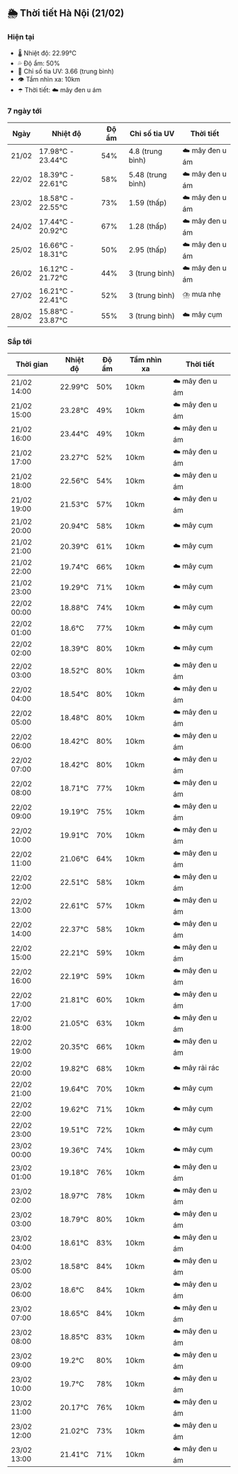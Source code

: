 ## 🌦️ Thời tiết Hà Nội (21/02)

### Hiện tại

- 🌡️ Nhiệt độ: 22.99℃
- 💦 Độ ẩm: 50%
- 🌟 Chỉ số tia UV: 3.66 (trung bình)
- 👁️ Tầm nhìn xa: 10km
- ☂️ Thời tiết: ☁️ mây đen u ám

### 7 ngày tới

| Ngày | Nhiệt độ | Độ ẩm | Chỉ số tia UV | Thời tiết |
| --- | --- | --- | --- | --- |
| 21/02 | 17.98℃ - 23.44℃ | 54% | 4.8 (trung bình) | ☁️ mây đen u ám |
| 22/02 | 18.39℃ - 22.61℃ | 58% | 5.48 (trung bình) | ☁️ mây đen u ám |
| 23/02 | 18.58℃ - 22.55℃ | 73% | 1.59 (thấp) | ☁️ mây đen u ám |
| 24/02 | 17.44℃ - 20.92℃ | 67% | 1.28 (thấp) | ☁️ mây đen u ám |
| 25/02 | 16.66℃ - 18.31℃ | 50% | 2.95 (thấp) | ☁️ mây đen u ám |
| 26/02 | 16.12℃ - 21.72℃ | 44% | 3 (trung bình) | ☁️ mây đen u ám |
| 27/02 | 16.21℃ - 22.41℃ | 52% | 3 (trung bình) | ⛈️ mưa nhẹ |
| 28/02 | 15.88℃ - 23.87℃ | 55% | 3 (trung bình) | ☁️ mây cụm |

### Sắp tới

| Thời gian | Nhiệt độ | Độ ẩm | Tầm nhìn xa | Thời tiết |
| --- | --- | --- | --- | --- |
| 21/02 14:00 | 22.99℃ | 50% | 10km | ☁️ mây đen u ám |
| 21/02 15:00 | 23.28℃ | 49% | 10km | ☁️ mây đen u ám |
| 21/02 16:00 | 23.44℃ | 49% | 10km | ☁️ mây đen u ám |
| 21/02 17:00 | 23.27℃ | 52% | 10km | ☁️ mây đen u ám |
| 21/02 18:00 | 22.56℃ | 54% | 10km | ☁️ mây đen u ám |
| 21/02 19:00 | 21.53℃ | 57% | 10km | ☁️ mây đen u ám |
| 21/02 20:00 | 20.94℃ | 58% | 10km | ☁️ mây cụm |
| 21/02 21:00 | 20.39℃ | 61% | 10km | ☁️ mây cụm |
| 21/02 22:00 | 19.74℃ | 66% | 10km | ☁️ mây cụm |
| 21/02 23:00 | 19.29℃ | 71% | 10km | ☁️ mây cụm |
| 22/02 00:00 | 18.88℃ | 74% | 10km | ☁️ mây cụm |
| 22/02 01:00 | 18.6℃ | 77% | 10km | ☁️ mây cụm |
| 22/02 02:00 | 18.39℃ | 80% | 10km | ☁️ mây cụm |
| 22/02 03:00 | 18.52℃ | 80% | 10km | ☁️ mây đen u ám |
| 22/02 04:00 | 18.54℃ | 80% | 10km | ☁️ mây đen u ám |
| 22/02 05:00 | 18.48℃ | 80% | 10km | ☁️ mây đen u ám |
| 22/02 06:00 | 18.42℃ | 80% | 10km | ☁️ mây đen u ám |
| 22/02 07:00 | 18.42℃ | 80% | 10km | ☁️ mây đen u ám |
| 22/02 08:00 | 18.71℃ | 77% | 10km | ☁️ mây đen u ám |
| 22/02 09:00 | 19.19℃ | 75% | 10km | ☁️ mây đen u ám |
| 22/02 10:00 | 19.91℃ | 70% | 10km | ☁️ mây đen u ám |
| 22/02 11:00 | 21.06℃ | 64% | 10km | ☁️ mây đen u ám |
| 22/02 12:00 | 22.51℃ | 58% | 10km | ☁️ mây đen u ám |
| 22/02 13:00 | 22.61℃ | 57% | 10km | ☁️ mây đen u ám |
| 22/02 14:00 | 22.37℃ | 58% | 10km | ☁️ mây đen u ám |
| 22/02 15:00 | 22.21℃ | 59% | 10km | ☁️ mây đen u ám |
| 22/02 16:00 | 22.19℃ | 59% | 10km | ☁️ mây đen u ám |
| 22/02 17:00 | 21.81℃ | 60% | 10km | ☁️ mây đen u ám |
| 22/02 18:00 | 21.05℃ | 63% | 10km | ☁️ mây đen u ám |
| 22/02 19:00 | 20.35℃ | 66% | 10km | ☁️ mây đen u ám |
| 22/02 20:00 | 19.82℃ | 68% | 10km | ☁️ mây rải rác |
| 22/02 21:00 | 19.64℃ | 70% | 10km | ☁️ mây cụm |
| 22/02 22:00 | 19.62℃ | 71% | 10km | ☁️ mây cụm |
| 22/02 23:00 | 19.51℃ | 72% | 10km | ☁️ mây cụm |
| 23/02 00:00 | 19.36℃ | 74% | 10km | ☁️ mây cụm |
| 23/02 01:00 | 19.18℃ | 76% | 10km | ☁️ mây đen u ám |
| 23/02 02:00 | 18.97℃ | 78% | 10km | ☁️ mây đen u ám |
| 23/02 03:00 | 18.79℃ | 80% | 10km | ☁️ mây đen u ám |
| 23/02 04:00 | 18.61℃ | 83% | 10km | ☁️ mây đen u ám |
| 23/02 05:00 | 18.58℃ | 84% | 10km | ☁️ mây đen u ám |
| 23/02 06:00 | 18.6℃ | 84% | 10km | ☁️ mây đen u ám |
| 23/02 07:00 | 18.65℃ | 84% | 10km | ☁️ mây đen u ám |
| 23/02 08:00 | 18.85℃ | 83% | 10km | ☁️ mây đen u ám |
| 23/02 09:00 | 19.2℃ | 80% | 10km | ☁️ mây đen u ám |
| 23/02 10:00 | 19.7℃ | 78% | 10km | ☁️ mây đen u ám |
| 23/02 11:00 | 20.17℃ | 76% | 10km | ☁️ mây đen u ám |
| 23/02 12:00 | 21.02℃ | 73% | 10km | ☁️ mây đen u ám |
| 23/02 13:00 | 21.41℃ | 71% | 10km | ☁️ mây đen u ám |
